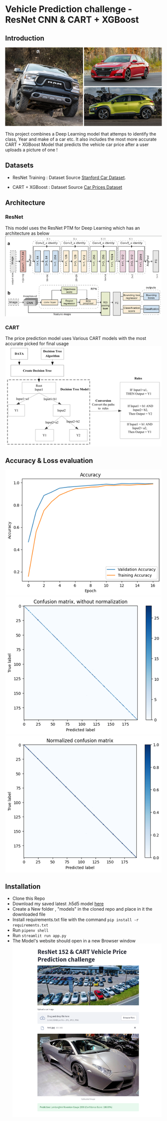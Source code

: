 # Vehicle Prediction challenge - ResNet CNN & CART + XGBoost

## Introduction

![](images/cover.jpg)

This project combines a Deep Learning model that attemps to identify the class, Year and make of a car etc. It also includes the most more accurate CART + XGBoost Model that  predicts the vehicle car price after a user uploads a picture of one !


## Datasets

* ResNet Training : Dataset Source [Stanford Car Dataset](https://www.kaggle.com/datasets/jessicali9530/stanford-cars-dataset).

* CART  + XGBoost : Dataset Source [Car Prices Dataset](https://www.kaggle.com/datasets/sidharth178/car-prices-dataset)

## Architecture

### ResNet
This model uses the ResNet PTM for Deep Learning which has an architecture as below 
![](images/resnet.png)

### CART
The price prediction model uses Various CART models with the most accurate picked for final usage
![](images/forests.png)

## Accuracy & Loss evaluation 

![FineTuning](images/Accuracy&loss.png)
![FineTuning](images/confusion_matrix_without_normalization.png)
![FineTuning](images/normalized_confusion_matrix.png)


## Installation
* Clone this Repo
* Download my saved latest .h5d5 model [here](https://drive.google.com/file/d/11ZnJvCD9vJvupQx2pVUKtob1Plkl9h9N/view?usp=sharing)
* Create a New folder , "models" in the cloned repo and place in it the downloaded file
* Install requirements.txt file with the command `pip install -r requirements.txt`
* Run `pipenv shell`
* Run `streamlit run app.py`
* The Model's website should open in a new Browser window 
![Mask image](images/image_1.png)

